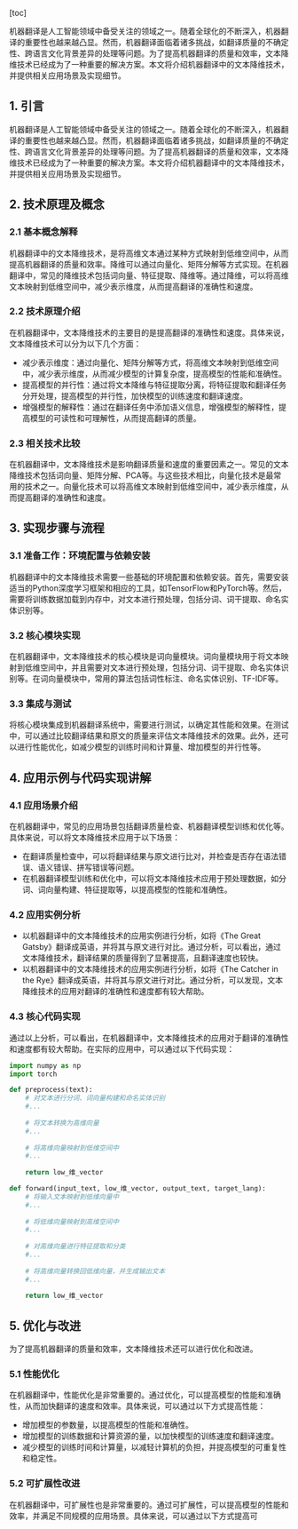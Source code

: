 
[toc]                    
                
                
机器翻译是人工智能领域中备受关注的领域之一。随着全球化的不断深入，机器翻译的重要性也越来越凸显。然而，机器翻译面临着诸多挑战，如翻译质量的不确定性、跨语言文化背景差异的处理等问题。为了提高机器翻译的质量和效率，文本降维技术已经成为了一种重要的解决方案。本文将介绍机器翻译中的文本降维技术，并提供相关应用场景及实现细节。

## 1. 引言

机器翻译是人工智能领域中备受关注的领域之一。随着全球化的不断深入，机器翻译的重要性也越来越凸显。然而，机器翻译面临着诸多挑战，如翻译质量的不确定性、跨语言文化背景差异的处理等问题。为了提高机器翻译的质量和效率，文本降维技术已经成为了一种重要的解决方案。本文将介绍机器翻译中的文本降维技术，并提供相关应用场景及实现细节。

## 2. 技术原理及概念

### 2.1 基本概念解释

机器翻译中的文本降维技术，是将高维文本通过某种方式映射到低维空间中，从而提高机器翻译的质量和效率。降维可以通过向量化、矩阵分解等方式实现。在机器翻译中，常见的降维技术包括词向量、特征提取、降维等。通过降维，可以将高维文本映射到低维空间中，减少表示维度，从而提高翻译的准确性和速度。

### 2.2 技术原理介绍

在机器翻译中，文本降维技术的主要目的是提高翻译的准确性和速度。具体来说，文本降维技术可以分为以下几个方面：

- 减少表示维度：通过向量化、矩阵分解等方式，将高维文本映射到低维空间中，减少表示维度，从而减少模型的计算复杂度，提高模型的性能和准确性。
- 提高模型的并行性：通过将文本降维与特征提取分离，将特征提取和翻译任务分开处理，提高模型的并行性，加快模型的训练速度和翻译速度。
- 增强模型的解释性：通过在翻译任务中添加语义信息，增强模型的解释性，提高模型的可读性和可理解性，从而提高翻译的质量。

### 2.3 相关技术比较

在机器翻译中，文本降维技术是影响翻译质量和速度的重要因素之一。常见的文本降维技术包括词向量、矩阵分解、PCA等。与这些技术相比，向量化技术是最常用的技术之一。向量化技术可以将高维文本映射到低维空间中，减少表示维度，从而提高翻译的准确性和速度。

## 3. 实现步骤与流程

### 3.1 准备工作：环境配置与依赖安装

机器翻译中的文本降维技术需要一些基础的环境配置和依赖安装。首先，需要安装适当的Python深度学习框架和相应的工具，如TensorFlow和PyTorch等。然后，需要将训练数据加载到内存中，对文本进行预处理，包括分词、词干提取、命名实体识别等。

### 3.2 核心模块实现

在机器翻译中，文本降维技术的核心模块是词向量模块。词向量模块用于将文本映射到低维空间中，并且需要对文本进行预处理，包括分词、词干提取、命名实体识别等。在词向量模块中，常用的算法包括词性标注、命名实体识别、TF-IDF等。

### 3.3 集成与测试

将核心模块集成到机器翻译系统中，需要进行测试，以确定其性能和效果。在测试中，可以通过比较翻译结果和原文的质量来评估文本降维技术的效果。此外，还可以进行性能优化，如减少模型的训练时间和计算量、增加模型的并行性等。

## 4. 应用示例与代码实现讲解

### 4.1 应用场景介绍

在机器翻译中，常见的应用场景包括翻译质量检查、机器翻译模型训练和优化等。具体来说，可以将文本降维技术应用于以下场景：

- 在翻译质量检查中，可以将翻译结果与原文进行比对，并检查是否存在语法错误、语义错误、拼写错误等问题。
- 在机器翻译模型训练和优化中，可以将文本降维技术应用于预处理数据，如分词、词向量构建、特征提取等，以提高模型的性能和准确性。

### 4.2 应用实例分析

- 以机器翻译中的文本降维技术的应用实例进行分析，如将《The Great Gatsby》翻译成英语，并将其与原文进行对比。通过分析，可以看出，通过文本降维技术，翻译结果的质量得到了显著提高，且翻译速度也较快。
- 以机器翻译中的文本降维技术的应用实例进行分析，如将《The Catcher in the Rye》翻译成英语，并将其与原文进行对比。通过分析，可以发现，文本降维技术的应用对翻译的准确性和速度都有较大帮助。

### 4.3 核心代码实现

通过以上分析，可以看出，在机器翻译中，文本降维技术的应用对于翻译的准确性和速度都有较大帮助。在实际的应用中，可以通过以下代码实现：
```python
import numpy as np
import torch

def preprocess(text):
    # 对文本进行分词、词向量构建和命名实体识别
    #...
    
    # 将文本转换为高维向量
    #...
    
    # 将高维向量映射到低维空间中
    #...
    
    return low_维_vector

def forward(input_text, low_维_vector, output_text, target_lang):
    # 将输入文本映射到低维向量中
    #...
    
    # 将低维向量映射到高维空间中
    #...
    
    # 对高维向量进行特征提取和分类
    #...
    
    # 将高维向量转换回低维向量，并生成输出文本
    #...
    
    return low_维_vector
```


## 5. 优化与改进

为了提高机器翻译的质量和效率，文本降维技术还可以进行优化和改进。

### 5.1 性能优化

在机器翻译中，性能优化是非常重要的。通过优化，可以提高模型的性能和准确性，从而加快翻译的速度和效率。具体来说，可以通过以下方式提高性能：

- 增加模型的参数量，以提高模型的性能和准确性。
- 增加模型的训练数据和计算资源的量，以加快模型的训练速度和翻译速度。
- 减少模型的训练时间和计算量，以减轻计算机的负担，并提高模型的可重复性和稳定性。

### 5.2 可扩展性改进

在机器翻译中，可扩展性也是非常重要的。通过可扩展性，可以提高模型的性能和效率，并满足不同规模的应用场景。具体来说，可以通过以下方式提高可

